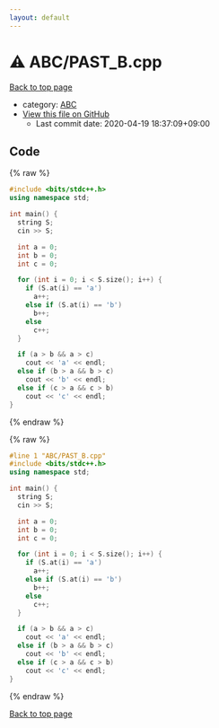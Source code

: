 ```yaml
---
layout: default
---
```


<!-- mathjax config similar to math.stackexchange -->
<script type="text/javascript" async
  src="https://cdnjs.cloudflare.com/ajax/libs/mathjax/2.7.5/MathJax.js?config=TeX-MML-AM_CHTML">
</script>
<script type="text/x-mathjax-config">
  MathJax.Hub.Config({
    TeX: { equationNumbers: { autoNumber: "AMS" }},
    tex2jax: {
      inlineMath: [ ['$','$'] ],
      processEscapes: true
    },
    "HTML-CSS": { matchFontHeight: false },
    displayAlign: "left",
    displayIndent: "2em"
  });
</script>

<script type="text/javascript" src="https://cdnjs.cloudflare.com/ajax/libs/jquery/3.4.1/jquery.min.js"></script>
<script src="https://cdn.jsdelivr.net/npm/jquery-balloon-js@1.1.2/jquery.balloon.min.js" integrity="sha256-ZEYs9VrgAeNuPvs15E39OsyOJaIkXEEt10fzxJ20+2I=" crossorigin="anonymous"></script>
<script type="text/javascript" src="../../assets/js/copy-button.js"></script>
<link rel="stylesheet" href="../../assets/css/copy-button.css" />


# :warning: ABC/PAST_B.cpp

<a href="../../index.html">Back to top page</a>

* category: <a href="../../index.html#902fbdd2b1df0c4f70b4a5d23525e932">ABC</a>
* <a href="{{ site.github.repository_url }}/blob/master/ABC/PAST_B.cpp">View this file on GitHub</a>
    - Last commit date: 2020-04-19 18:37:09+09:00




## Code

<a id="unbundled"></a>
{% raw %}
```cpp
#include <bits/stdc++.h>
using namespace std;

int main() {
  string S;
  cin >> S;

  int a = 0;
  int b = 0;
  int c = 0;

  for (int i = 0; i < S.size(); i++) {
    if (S.at(i) == 'a')
      a++;
    else if (S.at(i) == 'b')
      b++;
    else
      c++;
  }

  if (a > b && a > c)
    cout << 'a' << endl;
  else if (b > a && b > c)
    cout << 'b' << endl;
  else if (c > a && c > b)
    cout << 'c' << endl;
}
```
{% endraw %}

<a id="bundled"></a>
{% raw %}
```cpp
#line 1 "ABC/PAST_B.cpp"
#include <bits/stdc++.h>
using namespace std;

int main() {
  string S;
  cin >> S;

  int a = 0;
  int b = 0;
  int c = 0;

  for (int i = 0; i < S.size(); i++) {
    if (S.at(i) == 'a')
      a++;
    else if (S.at(i) == 'b')
      b++;
    else
      c++;
  }

  if (a > b && a > c)
    cout << 'a' << endl;
  else if (b > a && b > c)
    cout << 'b' << endl;
  else if (c > a && c > b)
    cout << 'c' << endl;
}

```
{% endraw %}

<a href="../../index.html">Back to top page</a>

